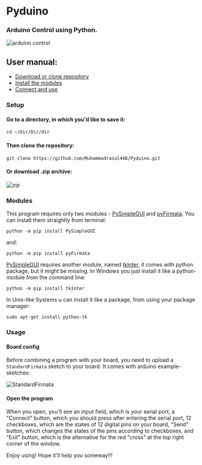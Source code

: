 # Pyduino 

### Arduino Control using Python.

![arduino control](https://user-images.githubusercontent.com/64916997/81459438-5dfc1400-91b9-11ea-9d74-bc46d3f5dc73.png)

## User manual:

* [Download or clone repository](#setup)
* [Install the modules](#modules)
* [Connect and use](#usage)

### Setup

#### Go to a directory, in which you'd like to save it:
`cd ~/Dir/Dir/dir`

#### Then clone the repository:
`git clone https://github.com/Muhammadrasul446/Pyduino.git`

#### Or download .zip archive:
![zip](https://user-images.githubusercontent.com/64916997/81459886-62293100-91bb-11ea-8c42-8f355dc8c021.png)

### Modules

This program requires only two modules - [PySimpleGUI](https://pypi.org/project/PySimpleGUI/) and [pyFirmata](https://pypi.org/project/pyFirmata/). You can install them straightly from terminal:

`python -m pip install PySimpleGUI`

and:

`python -m pip install pyFirmata`

[PySimpleGUI](https://pypi.org/project/PySimpleGUI/) requires another module, named [tkinter](https://wiki.python.org/moin/TkInter), it comes with python package, but it might be missing. In Windows you just install it like a python-module from the command line:

`python -m pip install tkinter`

In Unix-like Systems u can install it like a package, from using your package manager:

`sudo apt-get install python-tk`

### Usage

#### Board config

Before combining a program with your board, you need to upload a `StandardFirmata` sketch to your board. It comes with arduino example-sketches:

![StandardFirmata](https://user-images.githubusercontent.com/64916997/81460364-60ad3800-91be-11ea-9ca0-b596d00c166e.png)

#### Open the program

When you open, you'll see an input field, which is your serial port, a "Connect" button, which you should press after entering the serial port, 12 checkboxes, which are the states of 12 digital pins on your board, "Send" button, which changes the states of the pins according to checkboxes, and "Exit" button, which is the alternative for the red "cross" at the top right corner of the window.

Enjoy using! Hope it'll help you someway!!!


